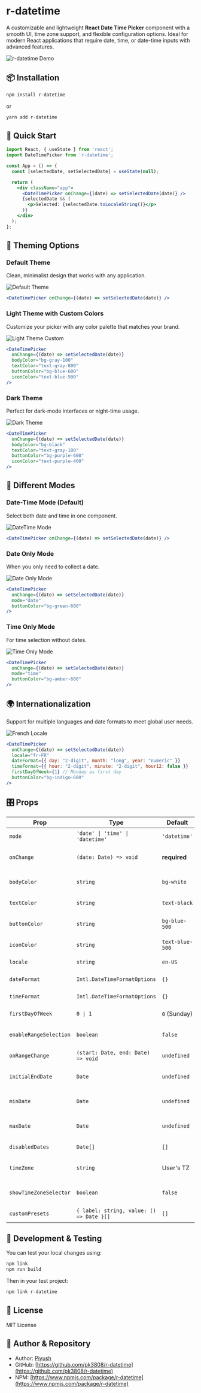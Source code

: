 # r-datetime

A customizable and lightweight **React Date Time Picker** component with a smooth UI, time zone support, and flexible configuration options. Ideal for modern React applications that require date, time, or date-time inputs with advanced features.

![r-datetime Demo](/api/placeholder/800/400)

## 📦 Installation

```bash
npm install r-datetime
```

or

```bash
yarn add r-datetime
```

## 🚀 Quick Start

```jsx
import React, { useState } from 'react';
import DateTimePicker from 'r-datetime';

const App = () => {
  const [selectedDate, setSelectedDate] = useState(null);

  return (
    <div className="app">
      <DateTimePicker onChange={(date) => setSelectedDate(date)} />
      {selectedDate && (
        <p>Selected: {selectedDate.toLocaleString()}</p>
      )}
    </div>
  );
};
```

## 🎨 Theming Options

### Default Theme
Clean, minimalist design that works with any application.

![Default Theme](https://drive.google.com/uc?export=view&id=1O-TvSpiPB3ZUmxpqcDMz7iPZWYuBZbJH)

```jsx
<DateTimePicker onChange={(date) => setSelectedDate(date)} />
```

### Light Theme with Custom Colors
Customize your picker with any color palette that matches your brand.

![Light Theme Custom](https://drive.google.com/uc?export=view&id=1-fJHnCFuPoBQmiOVY4OEJMW3GMEnWi6M)

```jsx
<DateTimePicker
  onChange={(date) => setSelectedDate(date)}
  bodyColor="bg-gray-100"
  textColor="text-gray-800"
  buttonColor="bg-blue-600"
  iconColor="text-blue-500"
/>
```

### Dark Theme
Perfect for dark-mode interfaces or night-time usage.

![Dark Theme](https://drive.google.com/uc?export=view&id=1-4V8b6vtBP1E6o8DqaAFpOU1KWHWCBi0)

```jsx
<DateTimePicker
  onChange={(date) => setSelectedDate(date)}
  bodyColor="bg-black"
  textColor="text-gray-100"
  buttonColor="bg-purple-600"
  iconColor="text-purple-400"
/>
```

## 📅 Different Modes

### Date-Time Mode (Default)
Select both date and time in one component.

![DateTime Mode](/api/placeholder/400/200)

```jsx
<DateTimePicker onChange={(date) => setSelectedDate(date)} />
```

### Date Only Mode
When you only need to collect a date.

![Date Only Mode](https://drive.google.com/uc?export=view&id=1DD5xfbW8Hjl7k1urOODGpdo8t0BKP8lZ)

```jsx
<DateTimePicker
  onChange={(date) => setSelectedDate(date)}
  mode="date"
  buttonColor="bg-green-600"
/>
```

### Time Only Mode
For time selection without dates.

![Time Only Mode](https://drive.google.com/uc?export=view&id=1Y46AK841Oj4Xc72VJhYzxCLFMad_y02k)

```jsx
<DateTimePicker
  onChange={(date) => setSelectedDate(date)}
  mode="time"
  buttonColor="bg-amber-600"
/>
```

## 🌍 Internationalization

Support for multiple languages and date formats to meet global user needs.

![French Locale](https://drive.google.com/file/d/150kRYcA7_zEl4onjOQmfqUycgTJI5jr0/view?usp=drive_link)

```jsx
<DateTimePicker
  onChange={(date) => setSelectedDate(date)}
  locale="fr-FR"
  dateFormat={{ day: "2-digit", month: "long", year: "numeric" }}
  timeFormat={{ hour: "2-digit", minute: "2-digit", hour12: false }}
  firstDayOfWeek={1} // Monday as first day
  buttonColor="bg-indigo-600"
/>
```

## 🎛️ Props

| Prop                   | Type                                     | Default       | Description                           |
| ---------------------- | ---------------------------------------- | ------------- | ------------------------------------- |
| `mode`                 | `'date' \| 'time' \| 'datetime'`         | `'datetime'`  | Choose picker mode                    |
| `onChange`             | `(date: Date) => void`                   | **required**  | Callback on date/time selection       |
| `bodyColor`            | `string`                                 | `bg-white`    | Tailwind class for body background    |
| `textColor`            | `string`                                 | `text-black`  | Tailwind class for text color         |
| `buttonColor`          | `string`                                 | `bg-blue-500` | Tailwind class for button color       |
| `iconColor`            | `string`                                 | `text-blue-500` | Tailwind class for icon color        |
| `locale`               | `string`                                 | `en-US`       | Locale for formatting                 |
| `dateFormat`           | `Intl.DateTimeFormatOptions`             | `{}`          | Custom date format                    |
| `timeFormat`           | `Intl.DateTimeFormatOptions`             | `{}`          | Custom time format                    |
| `firstDayOfWeek`       | `0 \| 1`                                 | `0` (Sunday)  | First day of the week                 |
| `enableRangeSelection` | `boolean`                                | `false`       | Enable date range selection           |
| `onRangeChange`        | `(start: Date, end: Date) => void`       | `undefined`   | Callback for range change             |
| `initialEndDate`       | `Date`                                   | `undefined`   | Preselect end date in range mode      |
| `minDate`              | `Date`                                   | `undefined`   | Minimum selectable date               |
| `maxDate`              | `Date`                                   | `undefined`   | Maximum selectable date               |
| `disabledDates`        | `Date[]`                                 | `[]`          | Dates to be disabled                  |
| `timeZone`             | `string`                                 | User's TZ     | IANA time zone (e.g., 'Europe/Paris') |
| `showTimeZoneSelector` | `boolean`                                | `false`       | Show time zone selector dropdown      |
| `customPresets`        | `{ label: string, value: () => Date }[]` | `[]`          | Predefined date presets               |

## 🧪 Development & Testing

You can test your local changes using:

```bash
npm link
npm run build
```

Then in your test project:

```bash
npm link r-datetime
```

## 📘 License

MIT License

## 📌 Author & Repository

* Author: [Piyush](https://github.com/pk3808)
* GitHub: [https://github.com/pk3808/r-datetime](https://github.com/pk3808/r-datetime)
* NPM: [https://www.npmjs.com/package/r-datetime](https://www.npmjs.com/package/r-datetime)